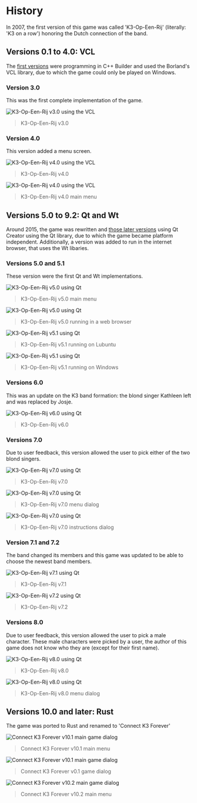 # History

In 2007, the first version of this game was called 'K3-Op-Een-Rij' (literally: 'K3 on a row')
honoring the Dutch connection of the band.

## Versions 0.1 to 4.0: VCL

The [first versions](https://github.com/richelbilderbeek/K3OpEenRijVcl)
were programming in C++ Builder and used the Borland's VCL library,
due to which the game could only be played on Windows.

### Version 3.0

This was the first complete implementation of the game.

![K3-Op-Een-Rij v3.0 using the VCL](K3OpEenRij_3_0.png)

> K3-Op-Een-Rij v3.0

### Version 4.0

This version added a menu screen.

![K3-Op-Een-Rij v4.0 using the VCL](K3OpEenRij_4_0.png)

> K3-Op-Een-Rij v4.0

![K3-Op-Een-Rij v4.0 using the VCL](K3OpEenRijMenu_4_0.png)

> K3-Op-Een-Rij v4.0 main menu

## Versions 5.0 to 9.2: Qt and Wt

Around 2015, the game was rewritten and
[those later versions](https://github.com/richelbilderbeek/K3OpEenRij)
using Qt Creator using the Qt library, due to which the game
became platform independent. Additionally,
a version was added to run in the internet browser,
that uses the Wt libaries.

### Versions 5.0 and 5.1

These version were the first Qt and Wt implementations.

![K3-Op-Een-Rij v5.0 using Qt](K3OpEenRijMenu_5_0.png)

> K3-Op-Een-Rij v5.0 main menu

![K3-Op-Een-Rij v5.0 using Qt](K3OpEenRij_5_0.png)

> K3-Op-Een-Rij v5.0 running in a web browser

![K3-Op-Een-Rij v5.1 using Qt](K3OpEenRij_5_1Lubuntu.png)

> K3-Op-Een-Rij v5.1 running on Lubuntu

![K3-Op-Een-Rij v5.1 using Qt](K3OpEenRij_5_1Windows.png)

> K3-Op-Een-Rij v5.1 running on Windows

### Versions 6.0

This was an update on the K3 band formation: the blond
singer Kathleen left and was replaced by Josje.

![K3-Op-Een-Rij v6.0 using Qt](K3OpEenRij_6_0.png)

> K3-Op-Een-Rij v6.0

### Versions 7.0

Due to user feedback, this version allowed the user to pick
either of the two blond singers.

![K3-Op-Een-Rij v7.0 using Qt](K3OpEenRij_7_0.png)

> K3-Op-Een-Rij v7.0

![K3-Op-Een-Rij v7.0 using Qt](K3OpEenRijMenu_7_0.png)

> K3-Op-Een-Rij v7.0 menu dialog

![K3-Op-Een-Rij v7.0 using Qt](K3OpEenRijInstructions_7_0.png)

> K3-Op-Een-Rij v7.0 instructions dialog

### Version 7.1 and 7.2

The band changed its members and this game was updated to be
able to choose the newest band members.

![K3-Op-Een-Rij v7.1 using Qt](K3OpEenRij_7_1.png)

> K3-Op-Een-Rij v7.1

![K3-Op-Een-Rij v7.2 using Qt](K3OpEenRij_7_2.png)

> K3-Op-Een-Rij v7.2

### Versions 8.0

Due to user feedback, this version allowed the user to pick
a male character. These male characters were picked by a user,
the author of this game does not know who they are (except for their
first name).

![K3-Op-Een-Rij v8.0 using Qt](K3OpEenRij_8_0.png)

> K3-Op-Een-Rij v8.0

![K3-Op-Een-Rij v8.0 using Qt](K3OpEenRijMenu_8_0.png)

> K3-Op-Een-Rij v8.0 menu dialog

## Versions 10.0 and later: Rust

The game was ported to Rust and renamed to 'Connect K3 Forever'

![Connect K3 Forever v10.1 main game dialog](connect_k3_forever_10_1_menu.png)

> Connect K3 Forever v10.1 main menu

![Connect K3 Forever v10.1 main game dialog](connect_k3_forever_10_1_game.png)

> Connect K3 Forever v0.1 game dialog

![Connect K3 Forever v10.2 main game dialog](connect_k3_forever_10_2_menu.png)

> Connect K3 Forever v10.2 main menu
